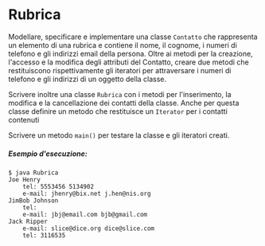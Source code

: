 # Rubrica

Modellare, specificare e implementare una classe `Contatto` che rappresenta un elemento di una rubrica e contiene il nome, il cognome, i numeri di telefono e gli indirizzi email della persona.
Oltre ai metodi per la creazione, l'accesso e la modifica degli attributi del Contatto, creare due metodi che restituiscono rispettivamente gli iteratori per attraversare i numeri di telefono e gli indirizzi di un oggetto della classe.

Scrivere inoltre una classe `Rubrica` con i metodi per l'inserimento, la modifica e la cancellazione dei contatti della classe. Anche per questa classe definire un metodo che restituisce un `Iterator` per i contatti contenuti

Scrivere un metodo `main()` per testare la classe e gli iteratori creati.

##### Esempio d'esecuzione:

```text
$ java Rubrica
Joe Henry
	tel: 5553456 5134902
	e-mail: jhenry@bix.net j.hen@nis.org
JimBob Johnson
	tel:
	e-mail: jbj@email.com bjb@gmail.com
Jack Ripper
	e-mail: slice@dice.org dice@slice.com
	tel: 3116535
```
 
